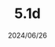 ---
layout: gold_efficiency

title: 5.1d
date: 2024/06/26
description: Wild Rift Gold Efficiency of 5.1d
image: /assets/favicon512x512.png

permalink: /5.1d/

data:
    refer_url: https://wildrift.leagueoflegends.com/en-us/news/game-updates/wild-rift-patch-5-1d/
    refer_text: 5.1d
    items: items_5_1d
    stats: stats_5_1d

patch_note:
    statuses:
        buffed: ""
        adjusted: ""
        nerfed: "TERMINUS"
        new: ""
    excludes: ""
    compare:
        statuses: "buffed,adjusted,nerfed"
        items: items_5_1c
        stats: stats_5_1c
        item_prefix: 5.1c
---